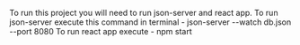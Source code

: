 To run this project you will need to run json-server and react app. 
To run json-server execute this command in terminal - json-server --watch db.json --port 8080
To run react app execute - npm start